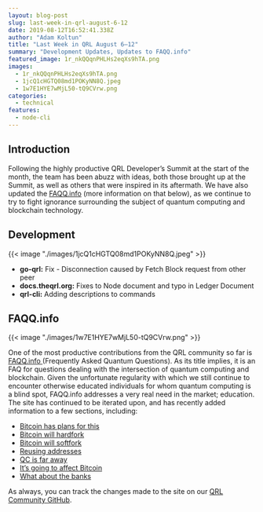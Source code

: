 ```yaml
---
layout: blog-post
slug: last-week-in-qrl-august-6-12
date: 2019-08-12T16:52:41.338Z
author: "Adam Koltun"
title: "Last Week in QRL August 6–12"
summary: "Development Updates, Updates to FAQQ.info"
featured_image: 1r_nkQQqnPHLHs2eqXs9hTA.png
images:
  - 1r_nkQQqnPHLHs2eqXs9hTA.png
  - 1jcQ1cHGTQ08md1POKyNN8Q.jpeg
  - 1w7E1HYE7wMjL50-tQ9CVrw.png
categories:
  - technical
features: 
  - node-cli
---
```


## Introduction

Following the highly productive QRL Developer’s Summit at the start of the month, the team has been abuzz with ideas, both those brought up at the Summit, as well as others that were inspired in its aftermath. We have also updated the [FAQQ.info](https://faqq.info/) (more information on that below), as we continue to try to fight ignorance surrounding the subject of quantum computing and blockchain technology.

## Development

{{< image "./images/1jcQ1cHGTQ08md1POKyNN8Q.jpeg" >}}

* **go-qrl:** Fix - Disconnection caused by Fetch Block request from other peer
* **docs.theqrl.org:** Fixes to Node document and typo in Ledger Document
* **qrl-cli:** Adding descriptions to commands

## FAQQ.info

{{< image "./images/1w7E1HYE7wMjL50-tQ9CVrw.png" >}}

One of the most productive contributions from the QRL community so far is [FAQQ.info ](https://faqq.info/)(Frequently Asked Quantum Questions). As its title implies, it is an FAQ for questions dealing with the intersection of quantum computing and blockchain. Given the unfortunate regularity with which we still continue to encounter otherwise educated individuals for whom quantum computing is a blind spot, FAQQ.info addresses a very real need in the market; education. The site has continued to be iterated upon, and has recently added information to a few sections, including:

* [Bitcoin has plans for this](https://faqq.info/bitcoin-has-plans-for-this/)
* [Bitcoin will hardfork](https://faqq.info/but-bitcoin-will-hardfork/)
* [Bitcoin will softfork](https://faqq.info/but-bitcoin-will-softfork/)
* [Reusing addresses](https://faqq.info/not-reusing-addresses-not-a-solution/)
* [QC is far away](https://faqq.info/quantum-computing-is-coming/)
* [It’s going to affect Bitcoin](https://faqq.info/quantum-computing-will-affect-bitcoin/)
* [What about the banks](https://faqq.info/what-about-banks/)

As always, you can track the changes made to the site on our [QRL Community GitHub](https://github.com/theqrl-community/faqq/pull/2).
